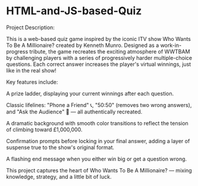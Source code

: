 # HTML-and-JS-based-Quiz
Project Description:

This is a web-based quiz game inspired by the iconic ITV show Who Wants To Be A Millionaire? created by Kenneth Munro. Designed as a work-in-progress tribute, the game recreates the exciting atmosphere of WWTBAM by challenging players with a series of progressively harder multiple-choice questions. Each correct answer increases the player's virtual winnings, just like in the real show!

Key features include:

A prize ladder, displaying your current winnings after each question.

Classic lifelines: "Phone a Friend" 📞, "50:50" (removes two wrong answers), and "Ask the Audience" 👥 — all authentically recreated.

A dramatic background with smooth color transitions to reflect the tension of climbing toward £1,000,000.

Confirmation prompts before locking in your final answer, adding a layer of suspense true to the show's original format.

A flashing end message when you either win big or get a question wrong.

This project captures the heart of Who Wants To Be A Millionaire? — mixing knowledge, strategy, and a little bit of luck.
